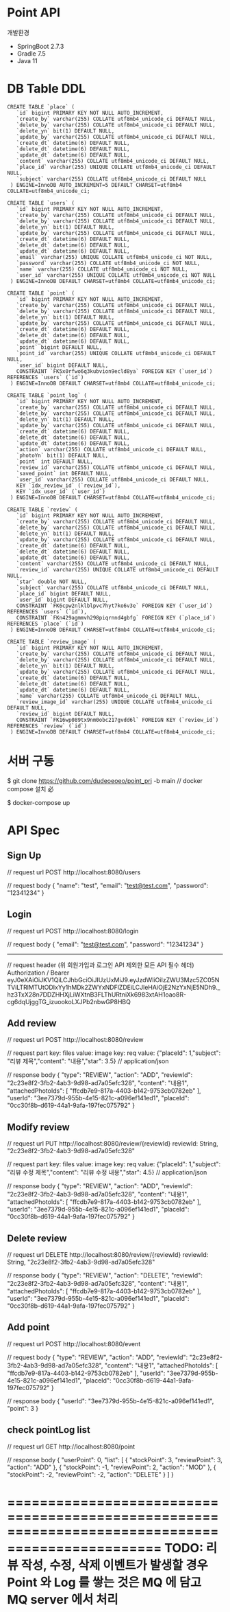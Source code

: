 # Point API

개발환경

- SpringBoot 2.7.3
- Gradle 7.5
- Java 11

# DB Table DDL
```
CREATE TABLE `place` (
   `id` bigint PRIMARY KEY NOT NULL AUTO_INCREMENT,
   `create_by` varchar(255) COLLATE utf8mb4_unicode_ci DEFAULT NULL,
   `delete_by` varchar(255) COLLATE utf8mb4_unicode_ci DEFAULT NULL,
   `delete_yn` bit(1) DEFAULT NULL,
   `update_by` varchar(255) COLLATE utf8mb4_unicode_ci DEFAULT NULL,
   `create_dt` datetime(6) DEFAULT NULL,
   `delete_dt` datetime(6) DEFAULT NULL,
   `update_dt` datetime(6) DEFAULT NULL,
   `content` varchar(255) COLLATE utf8mb4_unicode_ci DEFAULT NULL,
   `place_id` varchar(255) UNIQUE COLLATE utf8mb4_unicode_ci DEFAULT NULL,
   `subject` varchar(255) COLLATE utf8mb4_unicode_ci DEFAULT NULL
 ) ENGINE=InnoDB AUTO_INCREMENT=5 DEFAULT CHARSET=utf8mb4 COLLATE=utf8mb4_unicode_ci;
 
CREATE TABLE `users` (
   `id` bigint PRIMARY KEY NOT NULL AUTO_INCREMENT,
   `create_by` varchar(255) COLLATE utf8mb4_unicode_ci DEFAULT NULL,
   `delete_by` varchar(255) COLLATE utf8mb4_unicode_ci DEFAULT NULL,
   `delete_yn` bit(1) DEFAULT NULL,
   `update_by` varchar(255) COLLATE utf8mb4_unicode_ci DEFAULT NULL,
   `create_dt` datetime(6) DEFAULT NULL,
   `delete_dt` datetime(6) DEFAULT NULL,
   `update_dt` datetime(6) DEFAULT NULL,
   `email` varchar(255) UNIQUE COLLATE utf8mb4_unicode_ci NOT NULL,
   `password` varchar(255) COLLATE utf8mb4_unicode_ci NOT NULL,
   `name` varchar(255) COLLATE utf8mb4_unicode_ci NOT NULL,
   `user_id` varchar(255) UNIQUE COLLATE utf8mb4_unicode_ci NOT NULL
 ) ENGINE=InnoDB DEFAULT CHARSET=utf8mb4 COLLATE=utf8mb4_unicode_ci;
 
CREATE TABLE `point` (
   `id` bigint PRIMARY KEY NOT NULL AUTO_INCREMENT,
   `create_by` varchar(255) COLLATE utf8mb4_unicode_ci DEFAULT NULL,
   `delete_by` varchar(255) COLLATE utf8mb4_unicode_ci DEFAULT NULL,
   `delete_yn` bit(1) DEFAULT NULL,
   `update_by` varchar(255) COLLATE utf8mb4_unicode_ci DEFAULT NULL,
   `create_dt` datetime(6) DEFAULT NULL,
   `delete_dt` datetime(6) DEFAULT NULL,
   `update_dt` datetime(6) DEFAULT NULL,
   `point` bigint DEFAULT NULL,
   `point_id` varchar(255) UNIQUE COLLATE utf8mb4_unicode_ci DEFAULT NULL,
   `user_id` bigint DEFAULT NULL,
   CONSTRAINT `FK5x0rfwo6q3kubvion9ecld8ya` FOREIGN KEY (`user_id`) REFERENCES `users` (`id`)
 ) ENGINE=InnoDB DEFAULT CHARSET=utf8mb4 COLLATE=utf8mb4_unicode_ci;
 
CREATE TABLE `point_log` (
   `id` bigint PRIMARY KEY NOT NULL AUTO_INCREMENT,
   `create_by` varchar(255) COLLATE utf8mb4_unicode_ci DEFAULT NULL,
   `delete_by` varchar(255) COLLATE utf8mb4_unicode_ci DEFAULT NULL,
   `delete_yn` bit(1) DEFAULT NULL,
   `update_by` varchar(255) COLLATE utf8mb4_unicode_ci DEFAULT NULL,
   `create_dt` datetime(6) DEFAULT NULL,
   `delete_dt` datetime(6) DEFAULT NULL,
   `update_dt` datetime(6) DEFAULT NULL,
   `action` varchar(255) COLLATE utf8mb4_unicode_ci DEFAULT NULL,
   `photoYn` bit(1) DEFAULT NULL,
   `point` int DEFAULT NULL,
   `review_id` varchar(255) COLLATE utf8mb4_unicode_ci DEFAULT NULL,
   `saved_point` int DEFAULT NULL,
   `user_id` varchar(255) COLLATE utf8mb4_unicode_ci DEFAULT NULL,
   KEY `idx_review_id` (`review_id`),
   KEY `idx_user_id` (`user_id`)
 ) ENGINE=InnoDB DEFAULT CHARSET=utf8mb4 COLLATE=utf8mb4_unicode_ci;
 
CREATE TABLE `review` (
   `id` bigint PRIMARY KEY NOT NULL AUTO_INCREMENT,
   `create_by` varchar(255) COLLATE utf8mb4_unicode_ci DEFAULT NULL,
   `delete_by` varchar(255) COLLATE utf8mb4_unicode_ci DEFAULT NULL,
   `delete_yn` bit(1) DEFAULT NULL,
   `update_by` varchar(255) COLLATE utf8mb4_unicode_ci DEFAULT NULL,
   `create_dt` datetime(6) DEFAULT NULL,
   `delete_dt` datetime(6) DEFAULT NULL,
   `update_dt` datetime(6) DEFAULT NULL,
   `content` varchar(255) COLLATE utf8mb4_unicode_ci DEFAULT NULL,
   `review_id` varchar(255) UNIQUE COLLATE utf8mb4_unicode_ci DEFAULT NULL,
   `star` double NOT NULL,
   `subject` varchar(255) COLLATE utf8mb4_unicode_ci DEFAULT NULL,
   `place_id` bigint DEFAULT NULL,
   `user_id` bigint DEFAULT NULL,
   CONSTRAINT `FK6cpw2nlklblpvc7hyt7ko6v3e` FOREIGN KEY (`user_id`) REFERENCES `users` (`id`),
   CONSTRAINT `FKn429agmmvh298piqrnnd4gbfg` FOREIGN KEY (`place_id`) REFERENCES `place` (`id`)
 ) ENGINE=InnoDB DEFAULT CHARSET=utf8mb4 COLLATE=utf8mb4_unicode_ci;
 
CREATE TABLE `review_image` (
   `id` bigint PRIMARY KEY NOT NULL AUTO_INCREMENT,
   `create_by` varchar(255) COLLATE utf8mb4_unicode_ci DEFAULT NULL,
   `delete_by` varchar(255) COLLATE utf8mb4_unicode_ci DEFAULT NULL,
   `delete_yn` bit(1) DEFAULT NULL,
   `update_by` varchar(255) COLLATE utf8mb4_unicode_ci DEFAULT NULL,
   `create_dt` datetime(6) DEFAULT NULL,
   `delete_dt` datetime(6) DEFAULT NULL,
   `update_dt` datetime(6) DEFAULT NULL,
   `name` varchar(255) COLLATE utf8mb4_unicode_ci DEFAULT NULL,
   `review_image_id` varchar(255) UNIQUE COLLATE utf8mb4_unicode_ci DEFAULT NULL,
   `review_id` bigint DEFAULT NULL,
   CONSTRAINT `FK16wp089tx9nm0obc217gvdd6l` FOREIGN KEY (`review_id`) REFERENCES `review` (`id`)
 ) ENGINE=InnoDB DEFAULT CHARSET=utf8mb4 COLLATE=utf8mb4_unicode_ci;
 ```
 
 # 서버 구동
 
 $ git clone https://github.com/dudeoeoeo/point_prj -b main
 // docker compose 설치 必
 
 $ docker-compose up


# API Spec

## Sign Up
// request url
POST http://localhost:8080/users 

// request body
{
    "name": "test",
    "email": "test@test.com",
    "password": "12341234"
}

## Login
// request url
POST http://localhost:8080/login

// request body
{
    "email": "test@test.com",
    "password": "12341234"
}

------------------------------------------------------------------
// request header (위 회원가입과 로그인 API 제외한 모든 API 필수 헤더)
Authorization / Bearer eyJ0eXAiOiJKV1QiLCJhbGciOiJIUzUxMiJ9.eyJzdWIiOiIzZWU3Mzc5ZC05NTViLTRlMTUtODIxYy1hMDk2ZWYxNDFlZDEiLCJleHAiOjE2NzYxNjE5NDh9._hz3TxX28n7DDZHHXjLiWXtnB3FLThURtniXk6983xtAH1oao8R-cg6dqUjggTG_izuookoLXJPb2nbwGP8HBQ

## Add review
// request url
POST http://localhost:8080/review

// request part
key: files value: image
key: req value: {"placeId": 1,"subject": "리뷰 제목","content": "내용","star": 3.5} // application/json

// response body
{
    "type": "REVIEW",
    "action": "ADD",
    "reviewId": "2c23e8f2-3fb2-4ab3-9d98-ad7a05efc328",
    "content": "내용1",
    "attachedPhotoIds": [
        "ffcdb7e9-817a-4403-b142-9753cb0782eb"
    ],
    "userId": "3ee7379d-955b-4e15-821c-a096ef141ed1",
    "placeId": "0cc30f8b-d619-44a1-9afa-197fec075792"
}

## Modify review
// request url
PUT http://localhost:8080/review/{reviewId}
reviewId: String, "2c23e8f2-3fb2-4ab3-9d98-ad7a05efc328"

// request part
key: files value: image
key: req value: {"placeId": 1,"subject": "리뷰 수정 제목","content": "리뷰 수정 내용","star": 4.5} // application/json

// response body
{
    "type": "REVIEW",
    "action": "ADD",
    "reviewId": "2c23e8f2-3fb2-4ab3-9d98-ad7a05efc328",
    "content": "내용1",
    "attachedPhotoIds": [
        "ffcdb7e9-817a-4403-b142-9753cb0782eb"
    ],
    "userId": "3ee7379d-955b-4e15-821c-a096ef141ed1",
    "placeId": "0cc30f8b-d619-44a1-9afa-197fec075792"
}

## Delete review
// request url
DELETE http://localhost:8080/review/{reviewId}
reviewId: String, "2c23e8f2-3fb2-4ab3-9d98-ad7a05efc328"

// response body
{
    "type": "REVIEW",
    "action": "DELETE",
    "reviewId": "2c23e8f2-3fb2-4ab3-9d98-ad7a05efc328",
    "content": "내용1",
    "attachedPhotoIds": [
        "ffcdb7e9-817a-4403-b142-9753cb0782eb"
    ],
    "userId": "3ee7379d-955b-4e15-821c-a096ef141ed1",
    "placeId": "0cc30f8b-d619-44a1-9afa-197fec075792"
}

## Add point
// request url
POST http://localhost:8080/event

// request body
{
    "type": "REVIEW",
    "action": "ADD",
    "reviewId": "2c23e8f2-3fb2-4ab3-9d98-ad7a05efc328",
    "content": "내용1",
    "attachedPhotoIds": [
        "ffcdb7e9-817a-4403-b142-9753cb0782eb"
    ],
    "userId": "3ee7379d-955b-4e15-821c-a096ef141ed1",
    "placeId": "0cc30f8b-d619-44a1-9afa-197fec075792"
}

// response body
{
    "userId": "3ee7379d-955b-4e15-821c-a096ef141ed1",
    "point": 3
}

## check pointLog list
// request url
GET http://localhost:8080/point

// response body
{
    "userPoint": 0,
    "list": [
        {
            "stockPoint": 3,
            "reviewPoint": 3,
            "action": "ADD"
        },
        {
            "stockPoint": -1,
            "reviewPoint": 2,
            "action": "MOD"
        },
        {
            "stockPoint": -2,
            "reviewPoint": -2,
            "action": "DELETE"
        }
    ]
}

 
 =================================================================================================
 TODO: 리뷰 작성, 수정, 삭제 이벤트가 발생할 경우 Point 와 Log 를 쌓는 것은 MQ 에 담고 MQ server 에서 처리
 =================================================================================================
 
